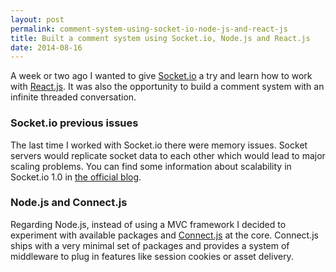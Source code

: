 ```yaml
---
layout: post
permalink: comment-system-using-socket-io-node-js-and-react-js
title: Built a comment system using Socket.io, Node.js and React.js
date: 2014-08-16
---
```

A week or two ago I wanted to give [Socket.io](http://socket.io/) a try and learn how to work with [React.js](http://facebook.github.io/react/index.html).
It was also the opportunity to build a comment system with an infinite threaded conversation.

### Socket.io previous issues
The last time I worked with Socket.io there were memory issues.
Socket servers would replicate socket data to each other which would lead to major scaling problems.
You can find some information about scalability in Socket.io 1.0 in [the official blog](http://socket.io/blog/introducing-socket-io-1-0/#scalability).

### Node.js and Connect.js
Regarding Node.js, instead of using a MVC framework I decided to experiment with available packages and [Connect.js](https://github.com/senchalabs/connect#readme) at the core.
Connect.js ships with a very minimal set of packages and provides a system of middleware to plug in features like session cookies or asset delivery.
